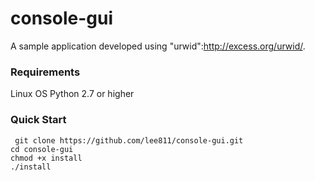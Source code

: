 console-gui
===========
A sample application developed using "urwid":http://excess.org/urwid/.

<h3> Requirements </h3>

Linux OS
Python 2.7 or higher

<h3> Quick Start </h3>

<pre><code> git clone https://github.com/lee811/console-gui.git
cd console-gui
chmod +x install
./install
</code></pre>


